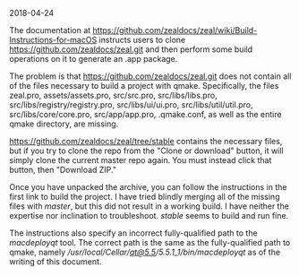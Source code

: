 2018-04-24

The documentation at https://github.com/zealdocs/zeal/wiki/Build-Instructions-for-macOS instructs users to clone https://github.com/zealdocs/zeal.git and then perform some build operations on it to generate an .app package.

The problem is that https://github.com/zealdocs/zeal.git does not contain all of the files necessary to build a project with qmake. Specifically, the files zeal.pro, assets/assets.pro, src/src.pro, src/libs/libs.pro, src/libs/registry/registry.pro, src/libs/ui/ui.pro, src/libs/util/util.pro, src/libs/core/core.pro, src/app/app.pro, .qmake.conf, as well as the entire qmake directory, are missing.

https://github.com/zealdocs/zeal/tree/stable contains the necessary files, but if you try to clone the repo from the "Clone or download" button, it will simply clone the current master repo again. You must instead click that button, then "Download ZIP."

Once you have unpacked the archive, you can follow the instructions in the first link to build the project. I have tried blindly merging all of the missing files with *master*, but this did not result in a working build. I have neither the expertise nor inclination to troubleshoot. *stable* seems to build and run fine.

The instructions also specify an incorrect fully-qualified path to the *macdeployqt* tool. The correct path is the same as the fully-qualified path to qmake, namely */usr/local/Cellar/qt@5.5/5.5.1_1/bin/macdeployqt* as of the writing of this document.
